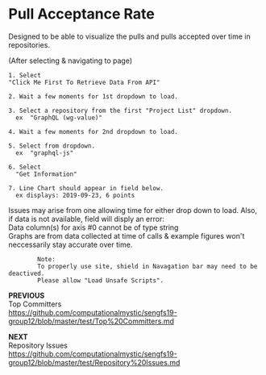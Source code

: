 # Pull Acceptance Rate


Designed to be able to visualize the pulls and pulls accepted over time in repositories.

(After selecting & navigating to page)

    1. Select   
    "Click Me First To Retrieve Data From API"
    
    2. Wait a few moments for 1st dropdown to load.
    
    3. Select a repository from the first "Project List" dropdown.  
      ex  "GraphQL (wg-value)"
      
    4. Wait a few moments for 2nd dropdown to load.
    
    5. Select from dropdown.  
      ex  "graphql-js"
      
    6. Select  
      "Get Information"  
      
    7. Line Chart should appear in field below.  
      ex displays: 2019-09-23, 6 points

Issues may arise from one allowing time for either drop down to load.
Also, if data is not available, field will disply an error:  
    Data column(s) for axis #0 cannot be of type string  
Graphs are from data collected at time of calls & example figures won't neccessarily stay accurate over time. 

      		Note:  
			To properly use site, shield in Navagation bar may need to be deactived.  
			Please allow "Load Unsafe Scripts".

**PREVIOUS**  
Top Committers  
https://github.com/computationalmystic/sengfs19-group12/blob/master/test/Top%20Committers.md

**NEXT**   
Repository Issues   
https://github.com/computationalmystic/sengfs19-group12/blob/master/test/Repository%20Issues.md
      

